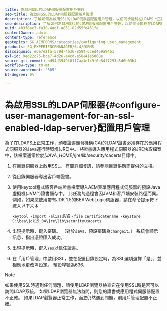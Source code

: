 ```yaml
---
title: 為啟用SSL的LDAP伺服器配置用戶管理
seo-title: 為啟用SSL的LDAP伺服器配置用戶管理
description: 了解如何為啟用SSL的LDAP伺服器配置用戶管理，以使同步能夠在LDAPS上正常工作。
seo-description: 了解如何為啟用SSL的LDAP伺服器配置用戶管理，以使同步能夠在LDAPS上正常工作。
uuid: 4b3f8ac7-fa38-4adf-a851-82d55fe431fe
contentOwner: admin
content-type: reference
geptopics: SG_AEMFORMS/categories/configuring_user_management
products: SG_EXPERIENCEMANAGER/6.4/FORMS
discoiquuid: e6e7e2fa-579d-4b36-8598-6ced469a94b1
exl-id: 9ed22c75-bce7-4d26-a4cd-a58e41e5068e
source-git-commit: bd94d3949f0117aa3e1c9f0e84f7293a5d6b03b4
workflow-type: tm+mt
source-wordcount: '305'
ht-degree: 0%

---
```


# 為啟用SSL的LDAP伺服器{#configure-user-management-for-an-ssl-enabled-ldap-server}配置用戶管理

為了在LDAPS上正常工作，頒發證書頒發機構(CA)的LDAP證書必須存在於應用程式伺服器的Java運行時環境(JRE)中。 將證書導入應用程式伺服器的JRE快取檔案中，該檔案通常位於&#x200B;*[JAVA_HOME]*/jre/lib/security/cacerts目錄中。

1. 在目錄伺服器上啟用SSL。 有關詳細資訊，請參閱目錄供應商提供的文檔。
1. 從目錄伺服器導出客戶端證書。
1. 使用keytool程式將客戶端證書檔案導入AEM表單應用程式伺服器的預設Java虛擬機(JVM™)證書儲存中。 此任務的過程會因JVM和客戶端安裝路徑而異。 例如，如果您使用帶有JDK 1.5的BEA WebLogic伺服器，請在命令提示符下鍵入以下文本：

   `keytool -import -alias`*別名* `-file certificatename -keystore C:\bea\jdk15_04\jre\lib\security\cacerts`

1. 出現提示時，鍵入密碼。 （對於Java，預設密碼為`changeit`。） 系統會顯示訊息，指出憑證匯入成功。
1. 出現提示時，鍵入`Yes`以信任證書。
1. 在「用戶管理」中啟用SSL，並在配置目錄設定時，為SSL選項選擇「是」，並相應地更改埠設定。 預設埠號為636。

>[!NOTE]
>
>如果使用SSL時遇到任何問題，請使用LDAP瀏覽器檢查它在使用SSL時是否可以訪問LDAP系統。 如果LDAP瀏覽器無法訪問，則您的證書或應用程式伺服器配置不正確。 如果LDAP瀏覽器正常工作，而您仍然遇到問題，則用戶管理配置不正確。
